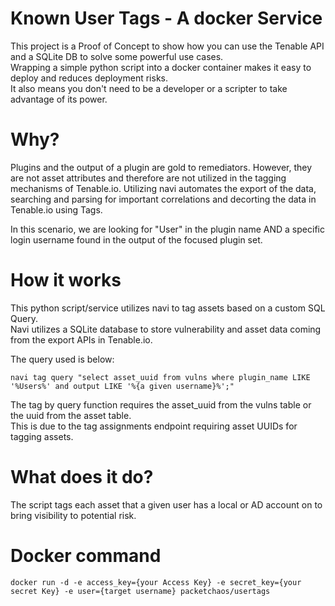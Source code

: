 # Known User Tags - A docker Service

This project is a Proof of Concept to show how you can use the Tenable API and a SQLite DB to solve some powerful use cases.  
Wrapping a simple python script into a docker container makes it easy to deploy and reduces deployment risks.  
It also means you don't need to be a developer or a scripter to take advantage of its power.

# Why?

Plugins and the output of a plugin are gold to remediators.  However, they are not asset attributes and therefore are not utilized in the tagging mechanisms of Tenable.io.
Utilizing navi automates the export of the data, searching and parsing for important correlations and decorting the data in Tenable.io using Tags.

In this scenario, we are looking for "User" in the plugin name AND a specific login username found in the output of the focused plugin set.

# How it works

This python script/service utilizes navi to tag assets based on a custom SQL Query.  
Navi utilizes a SQLite database to store vulnerability and asset data coming from the export APIs in Tenable.io.

The query used is below:

    navi tag query "select asset_uuid from vulns where plugin_name LIKE '%Users%' and output LIKE '%{a given username}%';"

The tag by query function requires the asset_uuid from the vulns table or the uuid from the asset table.  
This is due to the tag assignments endpoint requiring asset UUIDs for tagging assets.

# What does it do?

The script tags each asset that a given user has a local or AD account on to bring visibility to potential risk.


# Docker command
    docker run -d -e access_key={your Access Key} -e secret_key={your secret Key} -e user={target username} packetchaos/usertags
